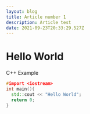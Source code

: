 ```yaml
---
layout: blog
title: Article number 1
description: Article test
date: 2021-09-23T20:33:29.527Z
---
```

# Hello World

C++ Example

```cpp
#import <iostream>
int main(){
  std::cout << "Hello World";
  return 0;
}
```